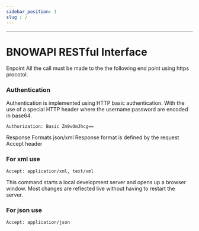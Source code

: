```yaml
---
sidebar_position: 1
slug : /
---
```


---
#  BNΟWAPI RESTful Interface 

Enpoint
All the call must be made to the the following end point using https procotol.
### Authentication
Authentication is implemented using HTTP basic authentication. With the use of a special HTTP header where the username:password are encoded in base64.
```
Authorization: Basic Zm9vOmJhcg==
```
Response Formats json/xml
Response format is defined by the request Accept header
###  For xml use 

```
Accept: application/xml, text/xml
```

This command starts a local development server and opens up a browser window. Most changes are reflected live without having to restart the server.

###  For json use 

```
Accept: application/json
```

